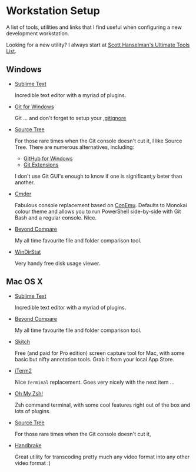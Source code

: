 # Workstation Setup

A list of tools, utilities and links that I find useful when configuring a new development workstation.

Looking for a new utility? I always start at [Scott Hanselman's Ultimate Tools List](http://hanselman.com/tools).

## Windows

* [Sublime Text](http://www.sublimetext.com)

   Incredible text editor with a myriad of plugins.

* [Git for Windows](https://git-scm.com/downloads)

   Git ... and don't forget to setup your [.gitignore](https://github.com/github/gitignore/blob/master/VisualStudio.gitignore)

* [Source Tree](https://www.sourcetreeapp.com)

   For those rare times when the Git console doesn't cut it, I like Source Tree. There are numerous alternatives, including:
   * [GitHub for Windows](https://desktop.github.com)
   * [Git Extensions](http://gitextensions.github.io)

   I don't use Git GUI's enough to know if one is significant;y beter than another.

* [Cmder](http://cmder.net)

   Fabulous console replacement based on [ConEmu](https://conemu.github.io). Defaults to Monokai colour theme and allows you to run PowerShell side-by-side with Git Bash and a regular console. Nice.

* [Beyond Compare](http://www.scootersoftware.com)

   My all time favourite file and folder comparison tool.

* [WinDirStat](https://windirstat.info)

   Very handy free disk usage viewer.


## Mac OS X

* [Sublime Text](http://www.sublimetext.com)

   Incredible text editor with a myriad of plugins.

* [Beyond Compare](http://www.scootersoftware.com)

   My all time favourite file and folder comparison tool.

* [Skitch](https://itunes.apple.com/au/app/skitch-snap.-mark-up.-send./id490505997?mt=8)

   Free (and paid for Pro edition) screen capture tool for Mac, with some basic but nifty annotation tools. Grab it from your local App Store.

* [iTerm2](https://www.iterm2.com)

   Nice `Terminal` replacement. Goes very nicely with the next item ...

* [Oh My Zsh!](https://github.com/robbyrussell/oh-my-zsh)

   Zsh command terminal, with some cool features right out of the box and lots of plugins.

* [Source Tree](https://www.sourcetreeapp.com)

   For those rare times when the Git console doesn't cut it,

* [Handbrake](https://handbrake.fr)

   Great utility for transcoding pretty much any video format into any other video format :)

